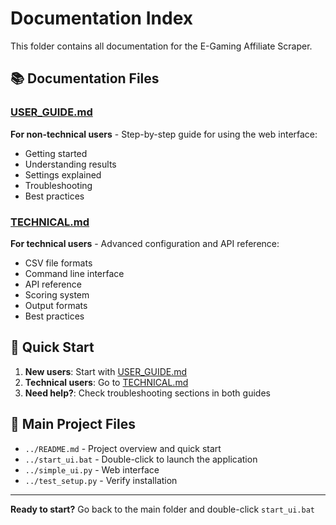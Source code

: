 # Documentation Index

This folder contains all documentation for the E-Gaming Affiliate Scraper.

## 📚 Documentation Files

### [USER_GUIDE.md](USER_GUIDE.md)
**For non-technical users** - Step-by-step guide for using the web interface:
- Getting started
- Understanding results
- Settings explained
- Troubleshooting
- Best practices

### [TECHNICAL.md](TECHNICAL.md)
**For technical users** - Advanced configuration and API reference:
- CSV file formats
- Command line interface
- API reference
- Scoring system
- Output formats
- Best practices

## 🚀 Quick Start

1. **New users**: Start with [USER_GUIDE.md](USER_GUIDE.md)
2. **Technical users**: Go to [TECHNICAL.md](TECHNICAL.md)
3. **Need help?**: Check troubleshooting sections in both guides

## 📁 Main Project Files

- `../README.md` - Project overview and quick start
- `../start_ui.bat` - Double-click to launch the application
- `../simple_ui.py` - Web interface
- `../test_setup.py` - Verify installation

---

**Ready to start?** Go back to the main folder and double-click `start_ui.bat`

